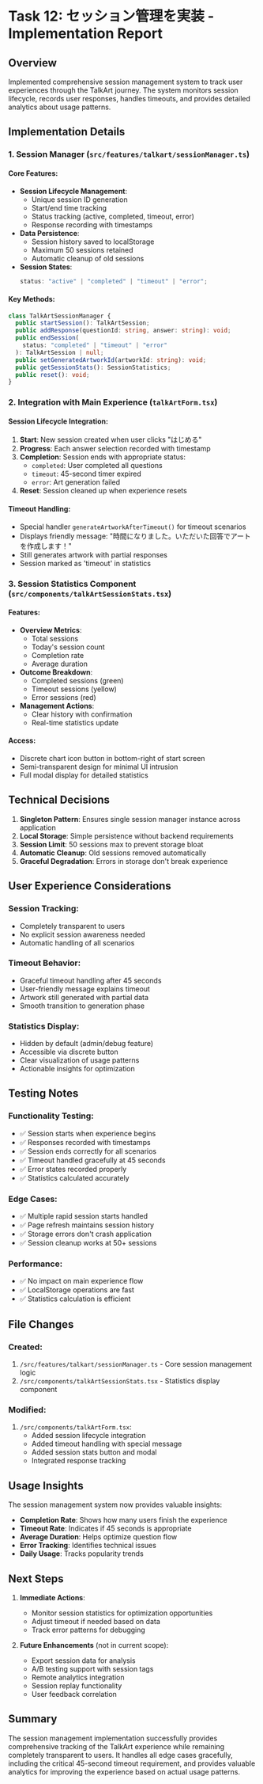 # Task 12: セッション管理を実装 - Implementation Report

## Overview

Implemented comprehensive session management system to track user experiences through the TalkArt journey. The system monitors session lifecycle, records user responses, handles timeouts, and provides detailed analytics about usage patterns.

## Implementation Details

### 1. Session Manager (`src/features/talkart/sessionManager.ts`)

#### Core Features:

- **Session Lifecycle Management**:
  - Unique session ID generation
  - Start/end time tracking
  - Status tracking (active, completed, timeout, error)
  - Response recording with timestamps
- **Data Persistence**:
  - Session history saved to localStorage
  - Maximum 50 sessions retained
  - Automatic cleanup of old sessions
- **Session States**:
  ```typescript
  status: "active" | "completed" | "timeout" | "error";
  ```

#### Key Methods:

```typescript
class TalkArtSessionManager {
  public startSession(): TalkArtSession;
  public addResponse(questionId: string, answer: string): void;
  public endSession(
    status: "completed" | "timeout" | "error"
  ): TalkArtSession | null;
  public setGeneratedArtworkId(artworkId: string): void;
  public getSessionStats(): SessionStatistics;
  public reset(): void;
}
```

### 2. Integration with Main Experience (`talkArtForm.tsx`)

#### Session Lifecycle Integration:

1. **Start**: New session created when user clicks "はじめる"
2. **Progress**: Each answer selection recorded with timestamp
3. **Completion**: Session ends with appropriate status:
   - `completed`: User completed all questions
   - `timeout`: 45-second timer expired
   - `error`: Art generation failed
4. **Reset**: Session cleaned up when experience resets

#### Timeout Handling:

- Special handler `generateArtworkAfterTimeout()` for timeout scenarios
- Displays friendly message: "時間になりました。いただいた回答でアートを作成します！"
- Still generates artwork with partial responses
- Session marked as 'timeout' in statistics

### 3. Session Statistics Component (`src/components/talkArtSessionStats.tsx`)

#### Features:

- **Overview Metrics**:
  - Total sessions
  - Today's session count
  - Completion rate
  - Average duration
- **Outcome Breakdown**:
  - Completed sessions (green)
  - Timeout sessions (yellow)
  - Error sessions (red)
- **Management Actions**:
  - Clear history with confirmation
  - Real-time statistics update

#### Access:

- Discrete chart icon button in bottom-right of start screen
- Semi-transparent design for minimal UI intrusion
- Full modal display for detailed statistics

## Technical Decisions

1. **Singleton Pattern**: Ensures single session manager instance across application
2. **Local Storage**: Simple persistence without backend requirements
3. **Session Limit**: 50 sessions max to prevent storage bloat
4. **Automatic Cleanup**: Old sessions removed automatically
5. **Graceful Degradation**: Errors in storage don't break experience

## User Experience Considerations

### Session Tracking:

- Completely transparent to users
- No explicit session awareness needed
- Automatic handling of all scenarios

### Timeout Behavior:

- Graceful timeout handling after 45 seconds
- User-friendly message explains timeout
- Artwork still generated with partial data
- Smooth transition to generation phase

### Statistics Display:

- Hidden by default (admin/debug feature)
- Accessible via discrete button
- Clear visualization of usage patterns
- Actionable insights for optimization

## Testing Notes

### Functionality Testing:

- ✅ Session starts when experience begins
- ✅ Responses recorded with timestamps
- ✅ Session ends correctly for all scenarios
- ✅ Timeout handled gracefully at 45 seconds
- ✅ Error states recorded properly
- ✅ Statistics calculated accurately

### Edge Cases:

- ✅ Multiple rapid session starts handled
- ✅ Page refresh maintains session history
- ✅ Storage errors don't crash application
- ✅ Session cleanup works at 50+ sessions

### Performance:

- ✅ No impact on main experience flow
- ✅ LocalStorage operations are fast
- ✅ Statistics calculation is efficient

## File Changes

### Created:

1. `/src/features/talkart/sessionManager.ts` - Core session management logic
2. `/src/components/talkArtSessionStats.tsx` - Statistics display component

### Modified:

1. `/src/components/talkArtForm.tsx`:
   - Added session lifecycle integration
   - Added timeout handling with special message
   - Added session stats button and modal
   - Integrated response tracking

## Usage Insights

The session management system now provides valuable insights:

- **Completion Rate**: Shows how many users finish the experience
- **Timeout Rate**: Indicates if 45 seconds is appropriate
- **Average Duration**: Helps optimize question flow
- **Error Tracking**: Identifies technical issues
- **Daily Usage**: Tracks popularity trends

## Next Steps

1. **Immediate Actions**:

   - Monitor session statistics for optimization opportunities
   - Adjust timeout if needed based on data
   - Track error patterns for debugging

2. **Future Enhancements** (not in current scope):
   - Export session data for analysis
   - A/B testing support with session tags
   - Remote analytics integration
   - Session replay functionality
   - User feedback correlation

## Summary

The session management implementation successfully provides comprehensive tracking of the TalkArt experience while remaining completely transparent to users. It handles all edge cases gracefully, including the critical 45-second timeout requirement, and provides valuable analytics for improving the experience based on actual usage patterns.

